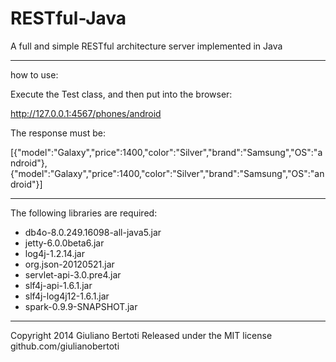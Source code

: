 RESTful-Java
============

A full and simple RESTful architecture server implemented in Java

------------------------------------

how to use:

Execute the Test class, and then put into the browser:

http://127.0.0.1:4567/phones/android

The response must be:

[{"model":"Galaxy","price":1400,"color":"Silver","brand":"Samsung","OS":"android"},{"model":"Galaxy","price":1400,"color":"Silver","brand":"Samsung","OS":"android"}]

-----------------------------------

The following libraries are required:

 - db4o-8.0.249.16098-all-java5.jar
 - jetty-6.0.0beta6.jar
 - log4j-1.2.14.jar
 - org.json-20120521.jar
 - servlet-api-3.0.pre4.jar
 - slf4j-api-1.6.1.jar
 - slf4j-log4j12-1.6.1.jar
 - spark-0.9.9-SNAPSHOT.jar

------------------------------------

Copyright 2014 Giuliano Bertoti 
Released under the MIT license 
github.com/giulianobertoti
